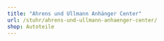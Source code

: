```yaml
---
title: "Ahrens und Ullmann Anhänger Center"
url: /stuhr/ahrens-und-ullmann-anhaenger-center/
shop: Autoteile
---
```

